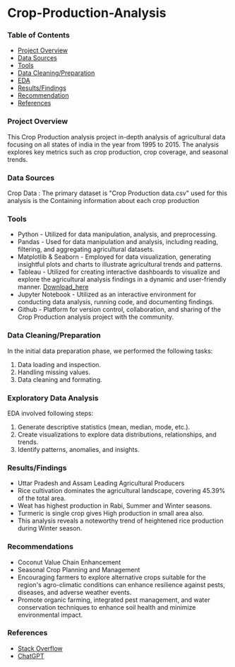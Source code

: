# Crop-Production-Analysis

### Table of Contents
- [Project Overview](#project-overview)
- [Data Sources](#data-sources)
- [Tools](#tools)
- [Data Cleaning/Preparation](#data-cleaningpreparation)
- [EDA](#exploratory-data-analysis)
- [Results/Findings](#resultsfindings)
- [Recommendation](#recommendations)
- [References](#references)

### Project Overview
This Crop Production analysis project in-depth analysis of agricultural data focusing on all states of india in the year from 1995 to 2015. The analysis explores key metrics such as crop production, crop coverage, and seasonal trends.

### Data Sources
Crop Data : The primary dataset is "Crop Production data.csv" used for this analysis is the  Containing information about each crop production

### Tools
- Python - Utilized for data manipulation, analysis, and preprocessing.
- Pandas - Used for data manipulation and analysis, including reading, filtering, and aggregating agricultural datasets.
- Matplotlib & Seaborn - Employed for data visualization, generating insightful plots and charts to illustrate agricultural trends and patterns.
- Tableau - Utilized for creating interactive dashboards to visualize and explore the agricultural analysis findings in a dynamic and user-friendly manner. [Download_here](https://public.tableau.com/views/cropproductionAnalysis/CropProductionAnalysisDesign2?:language=en-US&publish=yes&:sid=&:display_count=n&:origin=viz_share_link)
- Jupyter Notebook - Utilized as an interactive environment for conducting data analysis, running code, and documenting findings.
- Github - Platform for version control, collaboration, and sharing of the Crop Production analysis project with the community.

### Data Cleaning/Preparation
In the initial data preparation phase, we performed the following tasks:
1. Data loading and inspection.
2. Handling missing values.
3. Data cleaning and formating.

### Exploratory Data Analysis
EDA involved following steps:
1. Generate descriptive statistics (mean, median, mode, etc.).
2. Create visualizations to explore data distributions, relationships, and trends.
3. Identify patterns, anomalies, and insights.

### Results/Findings
- Uttar Pradesh and Assam Leading Agricultural Producers
- Rice cultivation dominates the agricultural landscape, covering 45.39% of the total area.
- Weat has highest production in Rabi, Summer and Winter seasons.
- Turmeric is single crop gives High production in small area also.
- This analysis reveals a noteworthy trend of heightened rice production during Winter season.

### Recommendations
- Coconut Value Chain Enhancement
- Seasonal Crop Planning and Management
- Encouraging farmers to explore alternative crops suitable for the region's agro-climatic conditions can enhance resilience against pests, diseases, and adverse weather events.
- Promote organic farming, integrated pest management, and water conservation techniques to enhance soil health and minimize environmental impact.

### References
- [Stack Overflow](https://stackoverflow.com/)
- [ChatGPT](https://chat.openai.com/)

